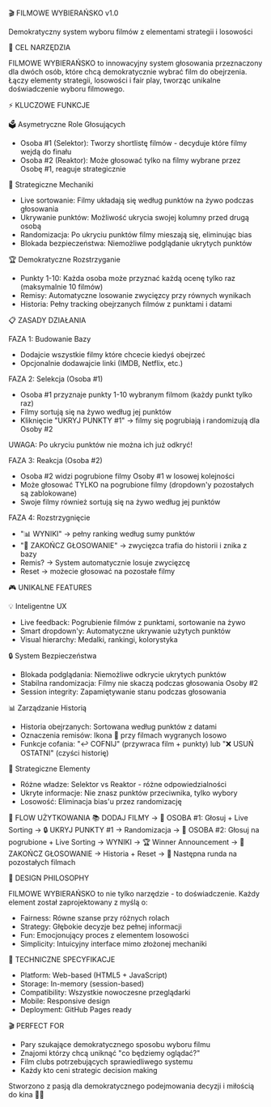 🎬 FILMOWE WYBIERAŃSKO v1.0

Demokratyczny system wyboru filmów z elementami strategii i losowości

🎯 CEL NARZĘDZIA

FILMOWE WYBIERAŃSKO to innowacyjny system głosowania przeznaczony dla dwóch osób, które chcą demokratycznie wybrać film do obejrzenia. Łączy elementy strategii, losowości i fair play, tworząc unikalne doświadczenie wyboru filmowego.

⚡ KLUCZOWE FUNKCJE

🗳️ Asymetryczne Role Głosujących
- Osoba #1 (Selektor): Tworzy shortlistę filmów - decyduje które filmy wejdą do finału
- Osoba #2 (Reaktor): Może głosować tylko na filmy wybrane przez Osobę #1, reaguje strategicznie

🎲 Strategiczne Mechaniki
- Live sortowanie: Filmy układają się według punktów na żywo podczas głosowania
- Ukrywanie punktów: Możliwość ukrycia swojej kolumny przed drugą osobą
- Randomizacja: Po ukryciu punktów filmy mieszają się, eliminując bias
- Blokada bezpieczeństwa: Niemożliwe podglądanie ukrytych punktów

🏆 Demokratyczne Rozstrzyganie
- Punkty 1-10: Każda osoba może przyznać każdą ocenę tylko raz (maksymalnie 10 filmów)
- Remisy: Automatyczne losowanie zwycięzcy przy równych wynikach
- Historia: Pełny tracking obejrzanych filmów z punktami i datami

📋 ZASADY DZIAŁANIA

FAZA 1: Budowanie Bazy
- Dodajcie wszystkie filmy które chcecie kiedyś obejrzeć
- Opcjonalnie dodawajcie linki (IMDB, Netflix, etc.)

FAZA 2: Selekcja (Osoba #1)
- Osoba #1 przyznaje punkty 1-10 wybranym filmom (każdy punkt tylko raz)
- Filmy sortują się na żywo według jej punktów
- Kliknięcie "UKRYJ PUNKTY #1" → filmy się pogrubiają i randomizują dla Osoby #2

UWAGA: Po ukryciu punktów nie można ich już odkryć!

FAZA 3: Reakcja (Osoba #2)
- Osoba #2 widzi pogrubione filmy Osoby #1 w losowej kolejności
- Może głosować TYLKO na pogrubione filmy (dropdown'y pozostałych są zablokowane)
- Swoje filmy również sortują się na żywo według jej punktów

FAZA 4: Rozstrzygnięcie
- "📊 WYNIKI" → pełny ranking według sumy punktów
- "🏁 ZAKOŃCZ GŁOSOWANIE" → zwycięzca trafia do historii i znika z bazy
- Remis? → System automatycznie losuje zwycięzcę
- Reset → możecie głosować na pozostałe filmy

🎮 UNIKALNE FEATURES

💡 Inteligentne UX
- Live feedback: Pogrubienie filmów z punktami, sortowanie na żywo
- Smart dropdown'y: Automatyczne ukrywanie użytych punktów
- Visual hierarchy: Medalki, rankingi, kolorystyka

🔒 System Bezpieczeństwa
- Blokada podglądania: Niemożliwe odkrycie ukrytych punktów
- Stabilna randomizacja: Filmy nie skaczą podczas głosowania Osoby #2
- Session integrity: Zapamiętywanie stanu podczas głosowania

📊 Zarządzanie Historią
- Historia obejrzanych: Sortowana według punktów z datami
- Oznaczenia remisów: Ikona 🎲 przy filmach wygranych losowo
- Funkcje cofania: "↩️ COFNIJ" (przywraca film + punkty) lub "❌ USUŃ OSTATNI" (czyści historię)

🎯 Strategiczne Elementy
- Różne władze: Selektor vs Reaktor - różne odpowiedzialności
- Ukryte informacje: Nie znasz punktów przeciwnika, tylko wybory
- Losowość: Eliminacja bias'u przez randomizację

🚀 FLOW UŻYTKOWANIA
📚 DODAJ FILMY → 👤 OSOBA #1: Głosuj + Live Sorting → 🔒 UKRYJ PUNKTY #1 → Randomizacja → 👤 OSOBA #2: Głosuj na pogrubione + Live Sorting → WYNIKI → 🏆 Winner Announcement → 🏁 ZAKOŃCZ GŁOSOWANIE → Historia + Reset → 🔄 Następna runda na pozostałych filmach

🎨 DESIGN PHILOSOPHY

FILMOWE WYBIERAŃSKO to nie tylko narzędzie - to doświadczenie. Każdy element został zaprojektowany z myślą o:

- Fairness: Równe szanse przy różnych rolach
- Strategy: Głębokie decyzje bez pełnej informacji
- Fun: Emocjonujący proces z elementem losowości
- Simplicity: Intuicyjny interface mimo złożonej mechaniki

🔧 TECHNICZNE SPECYFIKACJE

- Platform: Web-based (HTML5 + JavaScript)
- Storage: In-memory (session-based)
- Compatibility: Wszystkie nowoczesne przeglądarki
- Mobile: Responsive design
- Deployment: GitHub Pages ready

🎬 PERFECT FOR

- Pary szukające demokratycznego sposobu wyboru filmu
- Znajomi którzy chcą uniknąć "co będziemy oglądać?"
- Film clubs potrzebujących sprawiedliwego systemu
- Każdy kto ceni strategic decision making

Stworzono z pasją dla demokratycznego podejmowania decyzji i miłością do kina 🍿✨
